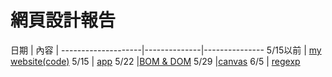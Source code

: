 # 網頁設計報告

日期                | 內容    |
--------------------|--------------|---------------
5/15以前  | [my website](https://07nick-kcin21.github.io/wp108b/homework/website/%E5%80%8B%E4%BA%BA%E7%B6%B2%E7%AB%99.html)[(code)](../website/my_website.html)
5/15  | [app](5.15/md)
5/22  |[BOM & DOM](5.22/md) 
5/29 |[canvas](5.29/md)
6/5  | [regexp](6.12/regexp.md)
